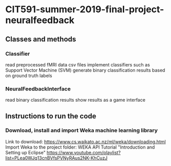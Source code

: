# CIT591-summer-2019-final-project-neuralfeedback

## Classes and methods
### Classifier
read preprocessed fMRI data csv files
implement classifiers such as Support Vector Machine (SVM)
generate binary classification results based on ground truth labels 

### NeuralFeedbackInterface
read binary classification results
show results as a game interface

## Instructions to run the code 
### Download, install and import Weka machine learning library
Link to download: https://www.cs.waikato.ac.nz/ml/weka/downloading.html
Import Weka to the project folder: WEKA API Tutorial "Introduction and Setting up Eclipse" https://www.youtube.com/playlist?list=PLea0WJq13cnBVfsPVNyRAus2NK-KhCuzJ

